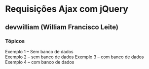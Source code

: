 # Requisições Ajax com jQuery  
## devwilliam (William Francisco Leite)  

###  Tópicos  

Exemplo 1 – Sem banco de dados  
Exemplo 2 – sem banco de dados
Exemplo 3 – com banco de dados
Exemplo 4 – com banco de dados